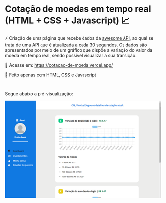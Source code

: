 # Cotação de moedas em tempo real (HTML + CSS + Javascript) 📈

⚡ Criação de uma página que recebe dados da <a href="https://docs.awesomeapi.com.br/api-de-moedas">awesome API</a>, ao qual se trata de uma API que é atualizada a cada 30 segundos. Os dados são apresentados por meio de um gráfico que dispõe a variação do valor da moeda em tempo real, sendo possível visualizar a sua transição.

📲 Acesse em: https://cotacao-de-moeda.vercel.app/

📄 Feito apenas com HTML, CSS e Javascript

<br>

Segue abaixo a pré-visualização:

<img src="https://github.com/ViniciusBaessi/Cotacao-de-moeda/blob/main/assets/Preview.png" alt="" style="width:1150px;">
